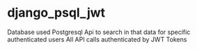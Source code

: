 # django_psql_jwt

Database used Postgresql
Api to search in that data for specific authenticated users 
All API calls authenticated by JWT Tokens

